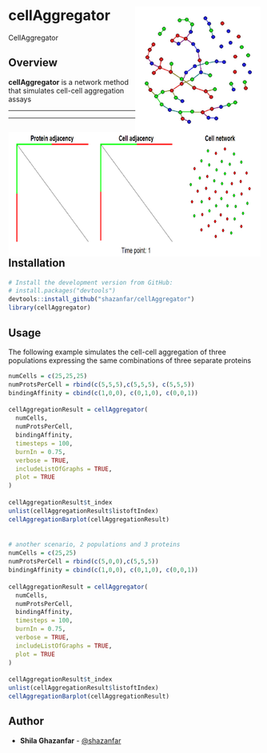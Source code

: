 cellAggregator <img src="man/figures/hex.png" align="right"  height="250" width="250"/>
  ======================================================

  CellAggregator

Overview
--------

  **cellAggregator** is a network method that simulates cell-cell aggregation assays
  
--------
  
<img src="man/figures/animation.gif" align="right"  height="250" width="1000"/>

--------

Installation
--------

```r
# Install the development version from GitHub:
# install.packages("devtools")
devtools::install_github("shazanfar/cellAggregator")
library(cellAggregator)
```

Usage
-----

  The following example simulates the cell-cell aggregation of three populations expressing the same combinations of three separate proteins

```r
numCells = c(25,25,25)
numProtsPerCell = rbind(c(5,5,5),c(5,5,5), c(5,5,5))
bindingAffinity = cbind(c(1,0,0), c(0,1,0), c(0,0,1))

cellAggregationResult = cellAggregator(
  numCells,
  numProtsPerCell,
  bindingAffinity,
  timesteps = 100,
  burnIn = 0.75,
  verbose = TRUE,
  includeListOfGraphs = TRUE,
  plot = TRUE
)

cellAggregationResult$t_index
unlist(cellAggregationResult$listoftIndex)
cellAggregationBarplot(cellAggregationResult)


# another scenario, 2 populations and 3 proteins
numCells = c(25,25)
numProtsPerCell = rbind(c(5,0,0),c(5,5,5))
bindingAffinity = cbind(c(1,0,0), c(0,1,0), c(0,0,1))

cellAggregationResult = cellAggregator(
  numCells,
  numProtsPerCell,
  bindingAffinity,
  timesteps = 100,
  burnIn = 0.75,
  verbose = TRUE,
  includeListOfGraphs = TRUE,
  plot = TRUE
)

cellAggregationResult$t_index
unlist(cellAggregationResult$listoftIndex)
cellAggregationBarplot(cellAggregationResult)
```

## Author

* **Shila Ghazanfar**  - [@shazanfar](https://twitter.com/shazanfar)


